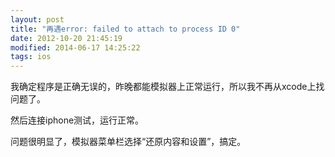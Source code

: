 ```yaml
---
layout: post
title: "再遇error: failed to attach to process ID 0"
date: 2012-10-20 21:45:19
modified: 2014-06-17 14:25:22
tags: ios
---
```


我确定程序是正确无误的，昨晚都能模拟器上正常运行，所以我不再从xcode上找问题了。

然后连接iphone测试，运行正常。

问题很明显了，模拟器菜单栏选择“还原内容和设置”，搞定。